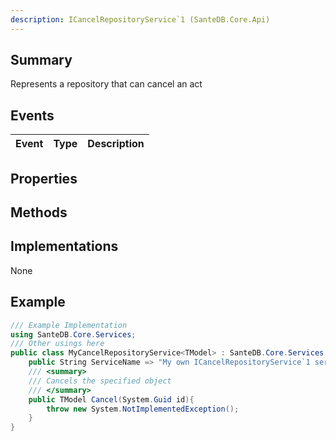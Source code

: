 ```yaml
---
description: ICancelRepositoryService`1 (SanteDB.Core.Api)
---
```


## Summary
Represents a repository that can cancel an act

## Events

|Event|Type|Description|
|-|-|-|

## Properties


## Methods


## Implementations

None

## Example
```csharp
/// Example Implementation
using SanteDB.Core.Services;
/// Other usings here
public class MyCancelRepositoryService<TModel> : SanteDB.Core.Services.ICancelRepositoryService<TModel> { 
	public String ServiceName => "My own ICancelRepositoryService`1 service";
	/// <summary>
	/// Cancels the specified object
	/// </summary>
	public TModel Cancel(System.Guid id){
		throw new System.NotImplementedException();
	}
}
```
